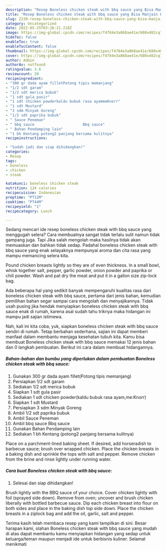 ```yaml
---
description: "Resep Boneless chicken steak with bbq sauce yang Bisa Manjain Lidah, Buat Buka Puasa Lezat"
title: "Resep Boneless chicken steak with bbq sauce yang Bisa Manjain Lidah, Buat Buka Puasa Lezat"
slug: 2238-resep-boneless-chicken-steak-with-bbq-sauce-yang-bisa-manjain-lidah-buat-buka-puasa-lezat
category: Uncategorized
date: 2022-05-25T03:26:21.218Z
image: https://img-global.cpcdn.com/recipes/f4784e3a868ae41e/680x482cq70/boneless-chicken-steak-with-bbq-sauce-foto-resep-utama.jpg
hideToc: false
enableToc: true
enableTocContent: false
thumbnail: https://img-global.cpcdn.com/recipes/f4784e3a868ae41e/680x482cq70/boneless-chicken-steak-with-bbq-sauce-foto-resep-utama.jpg
cover: https://img-global.cpcdn.com/recipes/f4784e3a868ae41e/680x482cq70/boneless-chicken-steak-with-bbq-sauce-foto-resep-utama.jpg
author: Admin
authorAv: notfound
ratingvalue: 3.6
reviewcount: 20
recipeingredient:
- "300 gr dada ayam filletPotong tipis memanjang"
- "1/2 sdt garam"
- "1/2 sdt merica bubuk"
- "1 sdt gula pasir"
- "1 sdt chicken powderkaldu bubuk rasa ayammeKnorr"
- "1 sdt Mustard"
- "3 sdm Minyak Goreng"
- "1/2 sdt paprika bubuk"
- " Sauce Peneman"
- " bbq sauce                      Bbq sauce"
- " Bahan Pendamping lain"
- "1 bh Kentang potong2 panjang bersama kulitnya"
recipeinstructions:

- "Sudah jadi dan siap dihidangkan!"
categories:
- Resep
tags:
- boneless
- chicken
- steak

katakunci: boneless chicken steak 
nutrition: 124 calories
recipecuisine: Indonesian
preptime: "PT12M"
cooktime: "PT44M"
recipeyield: "1"
recipecategory: Lunch

---
```



Sedang mencari ide resep boneless chicken steak with bbq sauce yang menggugah selera? Cara membuatnya sangat tidak terlalu sulit namun tidak gampang juga. Tapi Jika salah mengolah maka hasilnya tidak akan memuaskan dan bahkan tidak sedap. Padahal boneless chicken steak with bbq sauce yang enak selayaknya mempunyai aroma dan cita rasa yang mampu memancing selera kita.


Pound chicken breasts lightly so they are of even thickness. In a small bowl, whisk together salt, pepper, garlic powder, onion powder and paprika or chili powder. Wash and pat dry the meat and put it in a gallon size zip-lock bag.

Ada beberapa hal yang sedikit banyak mempengaruhi kualitas rasa dari boneless chicken steak with bbq sauce, pertama dari jenis bahan, kemudian pemilihan bahan segar sampai cara mengolah dan menyajikannya. Tidak usah pusing jika hendak menyiapkan boneless chicken steak with bbq sauce enak di rumah, karena asal sudah tahu triknya maka hidangan ini mampu jadi sajian istimewa.


Nah, kali ini kita coba, yuk, siapkan boneless chicken steak with bbq sauce sendiri di rumah. Tetap berbahan sederhana, sajian ini dapat memberi manfaat dalam membantu menjaga kesehatan tubuh kita. Kamu bisa membuat Boneless chicken steak with bbq sauce memakai 12 jenis bahan dan 0 langkah pembuatan. Berikut ini cara dalam membuat hidangannya.

<!--inarticleads1-->

##### Bahan-bahan dan bumbu yang diperlukan dalam pembuatan Boneless chicken steak with bbq sauce:

1. Gunakan 300 gr dada ayam fillet(Potong tipis memanjang)
1. Persiapkan 1/2 sdt garam
1. Sediakan 1/2 sdt merica bubuk
1. Siapkan 1 sdt gula pasir
1. Sediakan 1 sdt chicken powder(kaldu bubuk rasa ayam,me:Knorr)
1. Siapkan 1 sdt Mustard
1. Persiapkan 3 sdm Minyak Goreng
1. Ambil 1/2 sdt paprika bubuk
1. Ambil  Sauce Peneman
1. Ambil  bbq sauce                      Bbq sauce
1. Gunakan  Bahan Pendamping lain
1. Sediakan 1 bh Kentang (potong2 panjang bersama kulitnya)


Place on a parchment-lined baking sheet. If desired, add horseradish to barbecue sauce; brush over wrapped chicken. Place the chicken breasts in a baking dish and sprinkle the tops with salt and pepper. Remove chicken from the brine and rinse lightly under running water. 

<!--inarticleads2-->

##### Cara buat Boneless chicken steak with bbq sauce:


1. Selesai dan siap dihidangkan!

Brush lightly with the BBQ sauce of your choice. Cover chicken lightly with foil (sprayed side down). Remove from oven; uncover and brush chicken liberally with bottled barbecue sauce. Dip each chicken breast into flour on both sides and place in the baking dish top side down. Place the chicken breasts in a ziplock bag and add the oil, garlic, salt and pepper. 

Terima kasih telah membaca resep yang kami tampilkan di sini. Besar harapan kami, olahan Boneless chicken steak with bbq sauce yang mudah di atas dapat membantu kamu menyiapkan hidangan yang sedap untuk keluarga/teman maupun menjadi ide untuk berbisnis kuliner. Selamat menikmati
